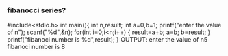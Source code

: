 ### fibanocci series?
#include<stdio.h>
int main(){
int n,result;
int a=0,b=1;
printf("enter the value of n");
scanf("%d",&n);
for(int i=0;i<n;i++)
{
    result=a+b;
    a=b;
    b=result;
}
printf("fibanoci number is %d",result);
}
OUTPUT:
enter the value of n5
fibanoci number is 8
